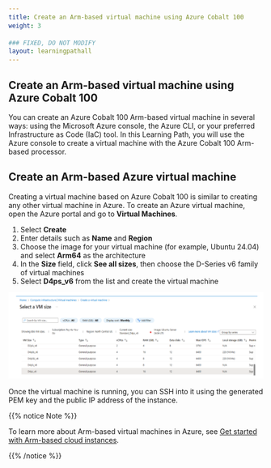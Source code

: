 ```yaml
---
title: Create an Arm-based virtual machine using Azure Cobalt 100
weight: 3

### FIXED, DO NOT MODIFY
layout: learningpathall
---
```


## Create an Arm-based virtual machine using Azure Cobalt 100

You can create an Azure Cobalt 100 Arm-based virtual machine in several ways: using the Microsoft Azure console, the Azure CLI, or your preferred Infrastructure as Code (IaC) tool. In this Learning Path, you will use the Azure console to create a virtual machine with the Azure Cobalt 100 Arm-based processor.

## Create an Arm-based Azure virtual machine

Creating a virtual machine based on Azure Cobalt 100 is similar to creating any other virtual machine in Azure. To create an Azure virtual machine, open the Azure portal and go to **Virtual Machines**.

1. Select **Create**  
2. Enter details such as **Name** and **Region**  
3. Choose the image for your virtual machine (for example, Ubuntu 24.04) and select **Arm64** as the architecture  
4. In the **Size** field, click **See all sizes**, then choose the D-Series v6 family of virtual machines  
5. Select **D4ps_v6** from the list and create the virtual machine  

![Azure portal showing VM creation with D4ps_v6 selected](./instance-new.png)

Once the virtual machine is running, you can SSH into it using the generated PEM key and the public IP address of the instance.

{{% notice Note %}}

To learn more about Arm-based virtual machines in Azure, see [Get started with Arm-based cloud instances](/learning-paths/servers-and-cloud-computing/csp/azure).

{{% /notice %}}
